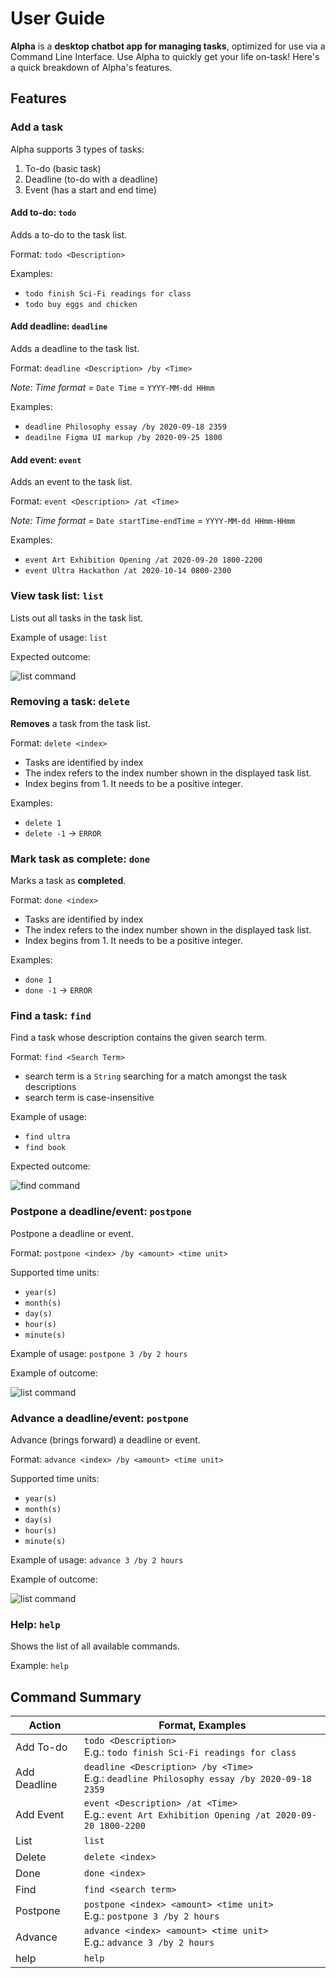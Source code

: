 # User Guide
**Alpha** is a **desktop chatbot app for managing tasks**, 
optimized for use via a Command Line Interface. 
Use Alpha to quickly get your life on-task! Here's a 
quick breakdown of Alpha's features.
 
## Features

### Add a task
Alpha supports 3 types of tasks:
1. To-do (basic task)
2. Deadline (to-do with a deadline)
3. Event (has a start and end time) 

#### Add to-do: `todo`
Adds a to-do to the task list.

Format: `todo <Description>`

Examples: 
* `todo finish Sci-Fi readings for class`
* `todo buy eggs and chicken` 

#### Add deadline: `deadline`
Adds a deadline to the task list.

Format: `deadline <Description> /by <Time>`

_Note: Time format =_ `Date Time` = `YYYY-MM-dd HHmm`

Examples: 
* `deadline Philosophy essay /by 2020-09-18 2359`
* `deadilne Figma UI markup /by 2020-09-25 1800`

#### Add event: `event`
Adds an event to the task list.

Format: `event <Description> /at <Time>`

_Note: Time format =_ `Date startTime-endTime` = `YYYY-MM-dd HHmm-HHmm`

Examples: 
* `event Art Exhibition Opening /at 2020-09-20 1800-2200`
* `event Ultra Hackathon /at 2020-10-14 0800-2300`

### View task list: `list`
Lists out all tasks in the task list.

Example of usage: `list`

Expected outcome: 

![list command](./images/list.png)

### Removing a task: `delete`
**Removes** a task from the task list.

Format: `delete <index>`
* Tasks are identified by index
* The index refers to the index number shown in the displayed task list.
* Index begins from 1. It needs to be a positive integer.

Examples:
* `delete 1` 
* `delete -1` -> `ERROR` 

### Mark task as complete: `done`
Marks a task as **completed**.

Format: `done <index>`
* Tasks are identified by index
* The index refers to the index number shown in the displayed task list.
* Index begins from 1. It needs to be a positive integer.

Examples:
* `done 1` 
* `done -1` -> `ERROR` 

### Find a task: `find`
Find a task whose description contains the given search term.

Format: `find <Search Term>`
* search term is a `String` searching for a match amongst the task descriptions
* search term is case-insensitive

Example of usage: 
* `find ultra`
* `find book`

Expected outcome: 

![find command](./images/find.png)

### Postpone a deadline/event: `postpone`
Postpone a deadline or event.

Format: `postpone <index> /by <amount> <time unit>`

Supported time units: 
* `year(s)`
* `month(s)`
* `day(s)`
* `hour(s)`
* `minute(s)`

Example of usage: `postpone 3 /by 2 hours`

Example of outcome:

![list command](./images/postpone.png) 

### Advance a deadline/event: `postpone`
Advance (brings forward) a deadline or event.

Format: `advance <index> /by <amount> <time unit>`

Supported time units: 
* `year(s)`
* `month(s)`
* `day(s)`
* `hour(s)`
* `minute(s)`

Example of usage: `advance 3 /by 2 hours`

Example of outcome:

![list command](./images/advance.png) 

### Help: `help`
Shows the list of all available commands.

Example: `help`


## Command Summary


Action | Format, Examples
--------|------------------
Add To-do |  `todo <Description>`<br/>E.g.: `todo finish Sci-Fi readings for class` 
Add Deadline | `deadline <Description> /by <Time>`<br/>E.g.: `deadline Philosophy essay /by 2020-09-18 2359`
Add Event |  `event <Description> /at <Time>`<br/>E.g.: `event Art Exhibition Opening /at 2020-09-20 1800-2200`
List | `list`
Delete | `delete <index>`
Done | `done <index>`
Find |  `find <search term>`
Postpone | `postpone <index> <amount> <time unit>`<br/>E.g.: `postpone 3 /by 2 hours` 
Advance | `advance <index> <amount> <time unit>`<br/>E.g.: `advance 3 /by 2 hours`
help | `help` 
